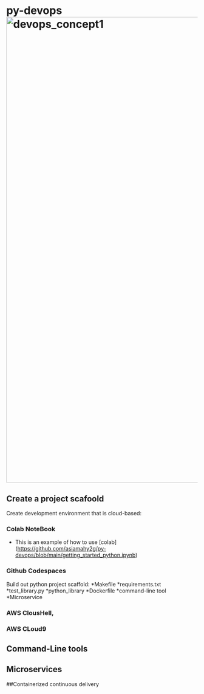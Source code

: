 # py-devops<img width="1226" alt="devops_concept1" src="https://github.com/asiamahy2g/py-devops/assets/99301863/5853185e-737b-41e1-9e8d-9a1d56b51861">
## Create a project scafoold
Create development environment that is cloud-based: 
### Colab NoteBook
 * This is an example of how to use [colab] (https://github.com/asiamahy2g/py-devops/blob/main/getting_started_python.ipynb)
   
### Github Codespaces
Build out python project scaffold:
   *Makefile
   *requirements.txt
   *test_library.py
   *python_library
   *Dockerfile
   *command-line tool
   *Microservice
### AWS ClousHell,
### AWS CLoud9


## Command-Line tools
## Microservices
##Containerized continuous delivery
